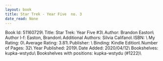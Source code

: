 ```yaml
---
layout: book
title: Star Trek - Year Five  no. 3
date_read: None
---
```


Book Id: 51160729\ 
Title: Star Trek: Year Five #3\ 
Author: Brandon Easton\ 
Author l-f: Easton, Brandon\ 
Additional Authors: Silvia Califano\ 
ISBN: \ 
My Rating: 0\ 
Average Rating: 3.81\ 
Publisher: \ 
Binding: Kindle Edition\ 
Number of Pages: 32\ 
Year Published: 2019\ 
Date Added: 2020/04/12\ 
Bookshelves: kupka-wstydu\ 
Bookshelves with positions: kupka-wstydu (#1222)\ 

